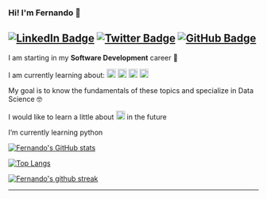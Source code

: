 ### Hi! I'm Fernando 👋
[![LinkedIn Badge](https://img.shields.io/badge/LinkedIn-0077B5?style=for-the-badge&logo=linkedin&logoColor=white&link=https://www.linkedin.com/in/ftrasvent&style=plastic)](https://www.linkedin.com/in/ftrasvent)
[![Twitter Badge](https://img.shields.io/badge/Twitter-1DA1F2?style=for-the-badge&logo=twitter&logoColor=white&link=https://twitter.com/ftrasvent&style=plastic)](https://twitter.com/ftrasvent)
[![GitHub Badge](https://img.shields.io/badge/GitHub-100000?style=for-the-badge&logo=github&logoColor=white&link=https://github.com/ftrasvent&style=plastic)](https://github.com/ftrasvent)
---

I am starting in my **Software Development** career 🚀

I am currently learning about: 
<img src="https://img.shields.io/badge/Python-14354C?style=for-the-badge&logo=python&logoColor=white&style=plastic" height="18"/>
<img src="https://img.shields.io/badge/JavaScript-F7DF1E?style=for-the-badge&logo=javascript&logoColor=black&style=plastic" height="18"/>
<img src="https://img.shields.io/badge/HTML5-E34F26?style=for-the-badge&logo=html5&logoColor=white&style=plastic" height="18"/>
<img src="https://img.shields.io/badge/CSS3-1572B6?style=for-the-badge&logo=css3&logoColor=white&style=plastic" height="18"/>

My goal is to know the fundamentals of these topics and specialize in Data Science 🤓

I would like to learn a little about <img src="https://img.shields.io/badge/iOS-000000?style=for-the-badge&logo=ios&logoColor=white&style=plastic" height="18"/> in the future

I’m currently learning python  

[![Fernando's GitHub stats](https://github-readme-stats.vercel.app/api?username=ftrasvent&show_icons=true&theme=algolia)](https://github.com/ftrasvent/github-readme-stats)

[![Top Langs](https://github-readme-stats.vercel.app/api/top-langs/?username=ftrasvent&theme=algolia)](https://github.com/ftrasvent/github-readme-stats)

[![Fernando's github streak](https://github-readme-streak-stats.herokuapp.com/?user=ftrasvent&theme=algolia)](https://github.com/ftrasvent/github-readme-streak-stats)

---
<!--
**ftrasvent/ftrasvent** is a ✨ _special_ ✨ repository because its `README.md` (this file) appears on your GitHub profile.

Here are some ideas to get you started:

- 🔭 I’m currently working on ...
- 🌱 I’m currently learning ...
- 👯 I’m looking to collaborate on ...
- 🤔 I’m looking for help with ...
- 💬 Ask me about ...
- 📫 How to reach me: ...
- 😄 Pronouns: ...
- ⚡ Fun fact: ...
-->
